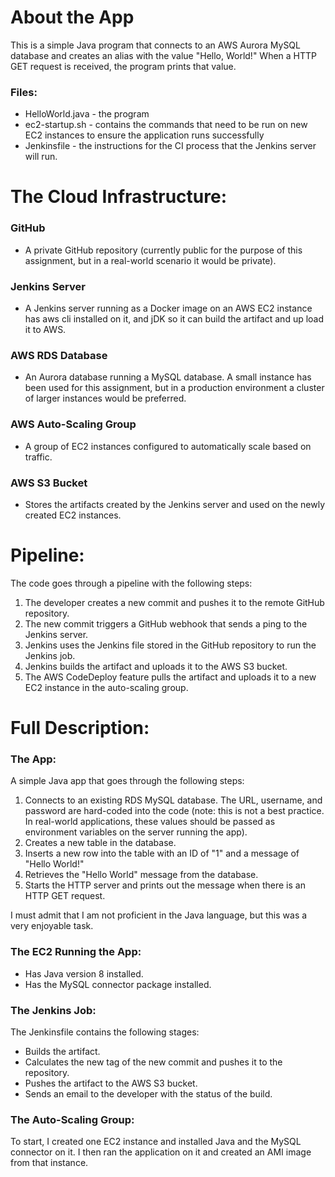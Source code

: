 # About the App

This is a simple Java program that connects to an AWS Aurora MySQL database and creates an alias with the value "Hello, World!" When a HTTP GET request is received, the program prints that value.
### Files:
- HelloWorld.java - the program
- ec2-startup.sh - contains the commands that need to be run on new EC2 instances to ensure the application runs successfully
- Jenkinsfile - the instructions for the CI process that the Jenkins server will run.
#
# The Cloud Infrastructure:
### GitHub

- A private GitHub repository (currently public for the purpose of this assignment, but in a real-world scenario it would be private).

### Jenkins Server

- A Jenkins server running as a Docker image on an AWS EC2 instance has aws cli installed on it, and jDK so it can build the artifact and up load it to AWS.

### AWS RDS Database

- An Aurora database running a MySQL database. A small instance has been used for this assignment, but in a production environment a cluster of larger instances would be preferred.

### AWS Auto-Scaling Group

- A group of EC2 instances configured to automatically scale based on traffic.

### AWS S3 Bucket

- Stores the artifacts created by the Jenkins server and used on the newly created EC2 instances.

#
#
# Pipeline:

The code goes through a pipeline with the following steps:

1. The developer creates a new commit and pushes it to the remote GitHub repository.
2. The new commit triggers a GitHub webhook that sends a ping to the Jenkins server.
3. Jenkins uses the Jenkins file stored in the GitHub repository to run the Jenkins job.
4. Jenkins builds the artifact and uploads it to the AWS S3 bucket.
5. The AWS CodeDeploy feature pulls the artifact and uploads it to a new EC2 instance in the auto-scaling group.
#
#
# Full Description:
### The App:
A simple Java app that goes through the following steps:

1. Connects to an existing RDS MySQL database. The URL, username, and password are hard-coded into the code (note: this is not a best practice. In real-world applications, these values should be passed as environment variables on the server running the app).
2. Creates a new table in the database.
3. Inserts a new row into the table with an ID of "1" and a message of "Hello World!"
4. Retrieves the "Hello World" message from the database.
5. Starts the HTTP server and prints out the message when there is an HTTP GET request.

I must admit that I am not proficient in the Java language, but this was a very enjoyable task.
### The EC2 Running the App:
- Has Java version 8 installed.
- Has the MySQL connector package installed.
### The Jenkins Job:
The Jenkinsfile contains the following stages:

- Builds the artifact.
- Calculates the new tag of the new commit and pushes it to the repository.
- Pushes the artifact to the AWS S3 bucket.
- Sends an email to the developer with the status of the build.

### The Auto-Scaling Group:
To start, I created one EC2 instance and installed Java and the MySQL connector on it. I then ran the application on it and created an AMI image from that instance.